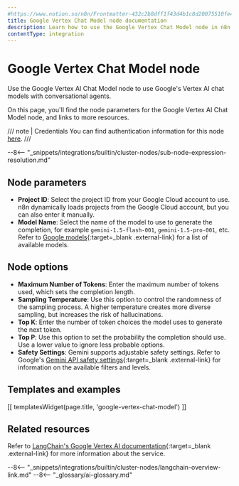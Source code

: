 ```yaml
---
#https://www.notion.so/n8n/Frontmatter-432c2b8dff1f43d4b1c8d20075510fe4
title: Google Vertex Chat Model node documentation
description: Learn how to use the Google Vertex Chat Model node in n8n. Follow technical documentation to integrate Google Vertex Chat Model node into your workflows.
contentType: integration
---
```


# Google Vertex Chat Model node

Use the Google Vertex AI Chat Model node to use Google's Vertex AI chat models with conversational agents.

On this page, you'll find the node parameters for the Google Vertex AI Chat Model node, and links to more resources.

/// note | Credentials
You can find authentication information for this node [here](/integrations/builtin/credentials/google/service-account/).
///

--8<-- "_snippets/integrations/builtin/cluster-nodes/sub-node-expression-resolution.md"

## Node parameters

* **Project ID**: Select the project ID from your Google Cloud account to use. n8n dynamically loads projects from the Google Cloud account, but you can also enter it manually.
* **Model Name**: Select the name of the model to use to generate the completion, for example `gemini-1.5-flash-001`, `gemini-1.5-pro-001`, etc. Refer to [Google models](https://cloud.google.com/vertex-ai/generative-ai/docs/learn/models){:target=_blank .external-link} for a list of available models.

## Node options

* **Maximum Number of Tokens**: Enter the maximum number of tokens used, which sets the completion length.
* **Sampling Temperature**: Use this option to control the randomness of the sampling process. A higher temperature creates more diverse sampling, but increases the risk of hallucinations.
* **Top K**: Enter the number of token choices the model uses to generate the next token.
* **Top P**: Use this option to set the probability the completion should use. Use a lower value to ignore less probable options. 
* **Safety Settings**: Gemini supports adjustable safety settings. Refer to Google's [Gemini API safety settings](https://ai.google.dev/docs/safety_setting_gemini){:target=_blank .external-link} for information on the available filters and levels.

## Templates and examples

<!-- see https://www.notion.so/n8n/Pull-in-templates-for-the-integrations-pages-37c716837b804d30a33b47475f6e3780 -->
[[ templatesWidget(page.title, 'google-vertex-chat-model') ]]

## Related resources


Refer to [LangChain's Google Vertex AI documentation](https://js.langchain.com/v0.2/docs/integrations/chat/google_vertex_ai/){:target=_blank .external-link} for more information about the service.

--8<-- "_snippets/integrations/builtin/cluster-nodes/langchain-overview-link.md"
--8<-- "_glossary/ai-glossary.md"
